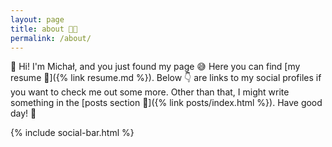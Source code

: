 ```yaml
---
layout: page
title: about 👨‍💻
permalink: /about/
---
```

👋 Hi! I'm Michał, and you just found my page 😅 Here you can find [my resume 📄]({% link resume.md %}). Below 👇 are links to my social profiles if you want to check me out some more. Other than that, I might write something in the [posts section 📝]({% link posts/index.html %}).
Have good day! 💚

{% include social-bar.html %}